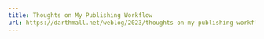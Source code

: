 ```yaml
---
title: Thoughts on My Publishing Workflow
url: https://darthmall.net/weblog/2023/thoughts-on-my-publishing-workflow/
---
```

